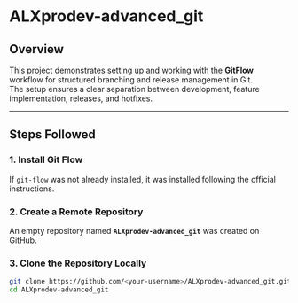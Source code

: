 # ALXprodev-advanced_git

## Overview
This project demonstrates setting up and working with the **GitFlow** workflow for structured branching and release management in Git.  
The setup ensures a clear separation between development, feature implementation, releases, and hotfixes.

---

## Steps Followed

### 1. Install Git Flow
If `git-flow` was not already installed, it was installed following the official instructions.

### 2. Create a Remote Repository
An empty repository named **`ALXprodev-advanced_git`** was created on GitHub.

### 3. Clone the Repository Locally
```bash
git clone https://github.com/<your-username>/ALXprodev-advanced_git.git
cd ALXprodev-advanced_git

